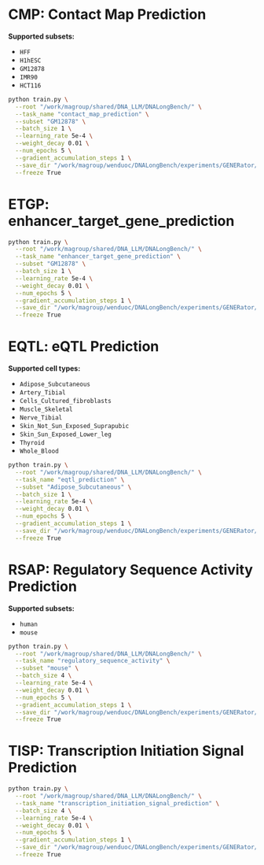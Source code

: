 

# CMP: Contact Map Prediction  
**Supported subsets:**  
- `HFF`  
- `H1hESC`  
- `GM12878`  
- `IMR90`  
- `HCT116`  

```bash
python train.py \
  --root "/work/magroup/shared/DNA_LLM/DNALongBench/" \
  --task_name "contact_map_prediction" \
  --subset "GM12878" \
  --batch_size 1 \
  --learning_rate 5e-4 \
  --weight_decay 0.01 \
  --num_epochs 5 \
  --gradient_accumulation_steps 1 \
  --save_dir "/work/magroup/wenduoc/DNALongBench/experiments/GENERator/results/CMP/test" \
  --freeze True 
```

# ETGP: enhancer_target_gene_prediction
```bash
python train.py \
  --root "/work/magroup/shared/DNA_LLM/DNALongBench/" \
  --task_name "enhancer_target_gene_prediction" \
  --subset "GM12878" \
  --batch_size 1 \
  --learning_rate 5e-4 \
  --weight_decay 0.01 \
  --num_epochs 5 \
  --gradient_accumulation_steps 1 \
  --save_dir "/work/magroup/wenduoc/DNALongBench/experiments/GENERator/results/ETGP/test" \
  --freeze True 
```

# EQTL: eQTL Prediction  
**Supported cell types:**  
- `Adipose_Subcutaneous`  
- `Artery_Tibial`  
- `Cells_Cultured_fibroblasts`  
- `Muscle_Skeletal`  
- `Nerve_Tibial`  
- `Skin_Not_Sun_Exposed_Suprapubic`  
- `Skin_Sun_Exposed_Lower_leg`  
- `Thyroid`  
- `Whole_Blood`  

```bash
python train.py \
  --root "/work/magroup/shared/DNA_LLM/DNALongBench/" \
  --task_name "eqtl_prediction" \
  --subset "Adipose_Subcutaneous" \
  --batch_size 1 \
  --learning_rate 5e-4 \
  --weight_decay 0.01 \
  --num_epochs 5 \
  --gradient_accumulation_steps 1 \
  --save_dir "/work/magroup/wenduoc/DNALongBench/experiments/GENERator/results/EQTL/test" \
  --freeze True 
```

# RSAP: Regulatory Sequence Activity Prediction
**Supported subsets:**  
- `human`  
- `mouse`  
```bash
python train.py \
  --root "/work/magroup/shared/DNA_LLM/DNALongBench/" \
  --task_name "regulatory_sequence_activity" \
  --subset "mouse" \
  --batch_size 4 \
  --learning_rate 5e-4 \
  --weight_decay 0.01 \
  --num_epochs 5 \
  --gradient_accumulation_steps 1 \
  --save_dir "/work/magroup/wenduoc/DNALongBench/experiments/GENERator/results/RSAP/mouse/test" \
  --freeze True 
```

# TISP: Transcription Initiation Signal Prediction
```bash
python train.py \
  --root "/work/magroup/shared/DNA_LLM/DNALongBench/" \
  --task_name "transcription_initiation_signal_prediction" \
  --batch_size 4 \
  --learning_rate 5e-4 \
  --weight_decay 0.01 \
  --num_epochs 5 \
  --gradient_accumulation_steps 1 \
  --save_dir "/work/magroup/wenduoc/DNALongBench/experiments/GENERator/results/TISP/test" \
  --freeze True 
```

